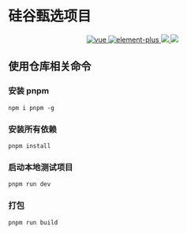 # 硅谷甄选项目
<p align="center">
    <a href="https://github.com/vuejs/vue">
      <img src="https://img.shields.io/badge/vue-3.2.47-brightgreen" alt="vue">
    </a>
    <a href="https://github.com/ElemeFE/element">
      <img src="https://img.shields.io/badge/element--plus-2.3.7-brightgreen" alt="element-plus">
    </a>
    <a href="#">
        <img src="https://img.shields.io/github/stars/muxuezzz/zhenxuan">
    </a>
    <a href="#">
        <img src="https://img.shields.io/github/license/muxuezzz/zhenxuan">
    </a>
</p>

## 使用仓库相关命令

### 安装 pnpm

```
npm i pnpm -g
```

### 安装所有依赖

```
pnpm install
```

### 启动本地测试项目

```
pnpm run dev
```

### 打包

```
pnpm run build
```
